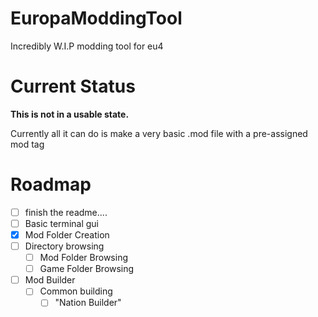 # EuropaModdingTool
Incredibly W.I.P modding tool for eu4
# Current Status
**This is not in a usable state.**

Currently all it can do is make a very basic .mod file with a pre-assigned mod tag

# Roadmap

- [ ] finish the readme....
- [ ] Basic terminal gui
- [x] Mod Folder Creation
- [ ] Directory browsing
  - [ ] Mod Folder Browsing
  - [ ] Game Folder Browsing
- [ ] Mod Builder
  - [ ] Common building
      - [ ] "Nation Builder"
